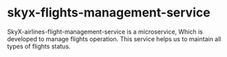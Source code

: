# skyx-flights-management-service
SkyX-airlines-flight-management-service is a microservice, Which is developed to manage flights operation. This service helps us to maintain all types of flights status. 
